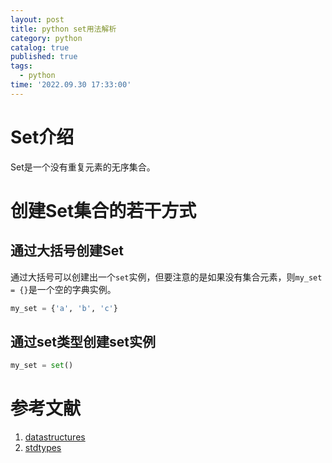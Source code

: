 ```yaml
---
layout: post
title: python set用法解析
category: python
catalog: true
published: true
tags:
  - python
time: '2022.09.30 17:33:00'
---
```

# Set介绍
Set是一个没有重复元素的无序集合。

# 创建Set集合的若干方式

## 通过大括号创建Set
通过大括号可以创建出一个`set`实例，但要注意的是如果没有集合元素，则`my_set = {}`是一个空的字典实例。
```python
my_set = {'a', 'b', 'c'}
```

## 通过set类型创建set实例
```python
my_set = set()
```

# 参考文献
1. [datastructures](https://docs.python.org/3/tutorial/datastructures.html#sets)
2. [stdtypes](https://docs.python.org/3/library/stdtypes.html#set)